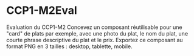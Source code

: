 # CCP1-M2Eval
Evaluation du CCP1-M2
Concevez un composant réutilisable pour une "card" de plats par exemple, avec une photo du plat, le nom du plat, une courte phrase descriptive du plat et le prix. 
Exportez ce composant au format PNG en 3 tailles : desktop, tablette, mobile.
